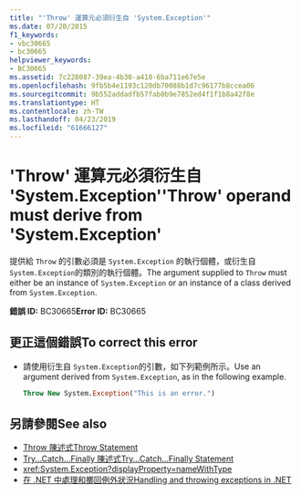 ```yaml
---
title: "'Throw' 運算元必須衍生自 'System.Exception'"
ms.date: 07/20/2015
f1_keywords:
- vbc30665
- bc30665
helpviewer_keywords:
- BC30665
ms.assetid: 7c228087-39ea-4b30-a410-6ba711e67e5e
ms.openlocfilehash: 9fb5b4e1193c120db70088b1d7c96177b8ccea06
ms.sourcegitcommit: 9b552addadfb57fab0b9e7852ed4f1f1b8a42f8e
ms.translationtype: HT
ms.contentlocale: zh-TW
ms.lasthandoff: 04/23/2019
ms.locfileid: "61666127"
---
```

# <a name="throw-operand-must-derive-from-systemexception"></a><span data-ttu-id="f5460-102">'Throw' 運算元必須衍生自 'System.Exception'</span><span class="sxs-lookup"><span data-stu-id="f5460-102">'Throw' operand must derive from 'System.Exception'</span></span>
<span data-ttu-id="f5460-103">提供給 `Throw` 的引數必須是 `System.Exception` 的執行個體，或衍生自 `System.Exception`的類別的執行個體。</span><span class="sxs-lookup"><span data-stu-id="f5460-103">The argument supplied to `Throw` must either be an instance of `System.Exception` or an instance of a class derived from `System.Exception`.</span></span>  
  
 <span data-ttu-id="f5460-104">**錯誤 ID:** BC30665</span><span class="sxs-lookup"><span data-stu-id="f5460-104">**Error ID:** BC30665</span></span>  
  
## <a name="to-correct-this-error"></a><span data-ttu-id="f5460-105">更正這個錯誤</span><span class="sxs-lookup"><span data-stu-id="f5460-105">To correct this error</span></span>  
  
- <span data-ttu-id="f5460-106">請使用衍生自 `System.Exception`的引數，如下列範例所示。</span><span class="sxs-lookup"><span data-stu-id="f5460-106">Use an argument derived from `System.Exception`, as in the following example.</span></span>  
  
    ```vb
    Throw New System.Exception("This is an error.")  
    ```  
  
## <a name="see-also"></a><span data-ttu-id="f5460-107">另請參閱</span><span class="sxs-lookup"><span data-stu-id="f5460-107">See also</span></span>

- [<span data-ttu-id="f5460-108">Throw 陳述式</span><span class="sxs-lookup"><span data-stu-id="f5460-108">Throw Statement</span></span>](../../visual-basic/language-reference/statements/throw-statement.md)
- [<span data-ttu-id="f5460-109">Try...Catch...Finally 陳述式</span><span class="sxs-lookup"><span data-stu-id="f5460-109">Try...Catch...Finally Statement</span></span>](../../visual-basic/language-reference/statements/try-catch-finally-statement.md)
- <xref:System.Exception?displayProperty=nameWithType>
- [<span data-ttu-id="f5460-110">在 .NET 中處理和擲回例外狀況</span><span class="sxs-lookup"><span data-stu-id="f5460-110">Handling and throwing exceptions in .NET</span></span>](../../standard/exceptions/index.md)
